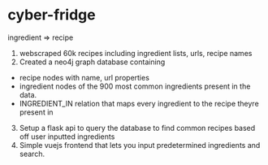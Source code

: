 # cyber-fridge
ingredient => recipe

1. webscraped 60k recipes including ingredient lists, urls, recipe names
2. Created a neo4j graph database containing 
  - recipe nodes with name, url properties
  - ingredient nodes of the 900 most common ingredients present in the data.
  - INGREDIENT_IN relation that maps every ingredient to the recipe theyre present in
3. Setup a flask api to query the database to find common recipes based off user inputted ingredients
4. Simple vuejs frontend that lets you input predetermined ingredients and search.




